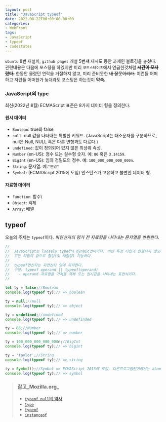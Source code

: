 ```yaml
---
layout: post
title: "JavaScript typeof"
date: 2022-08-22T00:00:00-00:00
categories:
- WebFront
tags:
- JavaScript
- typeof
- codestates
---
```

 `ubuntu` 8번 재설치, `github pages` 개설 5번쨰 재시도 동안 과제인 블로깅을 놓쳤다. 관련내용은 다음에 포스팅을 하곘지만 미리 `코드스테이츠`에서 언급한것처럼 ~~**시간이 모자랐다.**~~ 한동안 몰렸던 연락을 거절하지 않고, 미리 준비못한 ~~내 잘못이리라.~~ 이런들 어떠하고 저런들 어떠한가 늦더라도 포스팅은 하는것이 **약속.**

### JavaScript의 type
최신(2022년 8월) ECMAScript 표준은 8가지 데이터 형을 정의한다.

#### 원시 데이터
  - `Boolean`: true와 false
  - `null`: null 값을 나타내는 특별한 키워드. (JavaScript는 대소문자를 구분하므로, null은 Null, NULL 혹은 다른 변형과도 다르다.)
  - `undefined`: 값이 정의되어 있지 않은 최상위 속성.
  - `Number` (en-US): 정수 또는 실수형 숫자. 예: `86` 혹은 `3.14159`.
  - `BigInt` (en-US): 임의 정밀도의 정수. 예: `100_000_000_000_000n`.
  - `String`: 문자열. 예:`"안녕"`
  - `Symbol`: (ECMAScript 2015에 도입) 인스턴스가 고유하고 불변인 데이터 형.

#### 자료형 데이터
- `Function`: 함수\
- `Object`: 객체
- `Array`: 배열

## typeof
 오늘의 주제는 `typeof`이다.
 *피연산자의 평가 전 자료형을 나타내는 문자열을 반환한다.* 

```javascript
//
//  JavaScript는 loosely typed의 dynaic언어이다. 어떤 특정 타입과 연결되지 않으며
//  모든 타입의 값으로 할당(및 재할당) 가능하다.
//
//  typeof연산자는 피연산자 앞에 위치한다.
//  구문: typeof operand || typeof(operand)
//    - operand 자료형을 가져올 객체 또는 원시값을 나타내는 표현식이다.
//

let ty = false;//Boolean
console.log(typeof ty);// => boolean

ty = null;//null
console.log(typeof ty);// => object

ty = undefined;//undefined
console.log(typeof ty);// => undefinded

ty = 86;//Number
console.log(typeof ty);// => number

ty = 100_000_000_000_000n;//BigInt
console.log(typeof ty);// => bigint

ty = 'taylor';//String
console.log(typeof ty);// => string

ty = Symbol();//Symbol => ECMAScript 2015에 도입, 다른프로그램언어에서는 atom이라고함.
console.log(typeof ty);// => symbol
```
> 
> ### 참고_Mozilla.org_
> - [`typeof null`의 역사](https://2ality.com/2013/10/typeof-null.html)
> - [`type`](https://developer.mozilla.org/ko/docs/Web/JavaScript/Data_structures)
> - [`typeof`](https://developer.mozilla.org/ko/docs/Web/JavaScript/Reference/Operators/typeof)
> - [`instanceof`](https://developer.mozilla.org/ko/docs/Web/JavaScript/Reference/Operators/instanceof)
> 